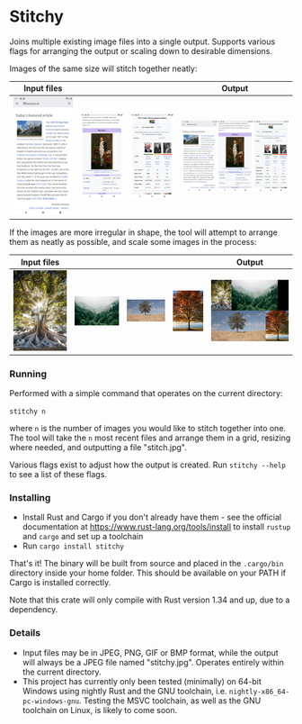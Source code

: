 
# Stitchy

Joins multiple existing image files into a single output. Supports various flags for
arranging the output or scaling down to desirable dimensions.

Images of the same size will stitch together neatly:

| Input files | | | Output |
| --- | --- | --- | --- |
| ![Sample 1](./images/demo/Screen1.jpg) | ![Sample 2](./images/demo/Screen2.jpg) | ![Sample 3](./images/demo/Screen3.jpg) | ![Sample Output](./images/demo/ScreenStitch.jpg) |

If the images are more irregular in shape, the tool will attempt to arrange them
as neatly as possible, and scale some images in the process:

| Input files | | | | Output |
| --- | --- | --- | --- | --- |
| ![Sample 1](./images/demo/Tree1.jpg) | ![Sample 2](./images/demo/Tree2.jpg) | ![Sample 3](./images/demo/Tree3.jpg) | ![Sample 3](./images/demo/Tree4.jpg) | ![Sample Output](./images/demo/TreeStitch.jpg) |

### Running

Performed with a simple command that operates on the current directory:

`stitchy n`

where `n` is the number of images you would like to stitch together into one. The tool
will take the `n` most recent files and arrange them in a grid, resizing where needed,
and outputting a file "stitch.jpg".

Various flags exist to adjust how the output is created. Run `stitchy --help` to see a list
of these flags.

### Installing

- Install Rust and Cargo if you don't already have them - see the official documentation
  at https://www.rust-lang.org/tools/install to install `rustup` and `cargo` and set up a
  toolchain
- Run `cargo install stitchy`

That's it! The binary will be built from source and placed in the `.cargo/bin` directory
inside your home folder. This should be available on your PATH if Cargo is installed
correctly.

Note that this crate will only compile with Rust version 1.34 and up, due to a dependency.

### Details

- Input files may be in JPEG, PNG, GIF or BMP format, while the output will always be a JPEG
  file named "stitchy.jpg". Operates entirely within the current directory.
- This project has currently only been tested (minimally) on 64-bit Windows using nightly Rust
  and the GNU toolchain, i.e. `nightly-x86_64-pc-windows-gnu`. Testing the MSVC toolchain, as
  well as the GNU toolchain on Linux, is likely to come soon.
